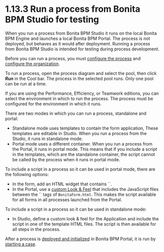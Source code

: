 # 1.13.3 Run a process from Bonita BPM Studio for testing

When you run a process from Bonita BPM Studio it runs on the local Bonita BPM Engine and 
launches a local Bonita BPM Portal. The process is not deployed, but behaves as it would 
after deployment. Running a process from Bonita BPM Studio is intended for testing during 
process development.

Before you can run a process, you must [configure the process](/configuring-a-process.html)
and [configure the organization](/organization-management-in-bonita-bpm-studio.html).

To run a process, open the process diagram and select the pool, then click **_Run_** in the Cool bar. The process in the selected pool runs. Only one pool can be run at a time.

If you are using the Performance, Efficiency, or Teamwork editions, you can select the environment in which to run the process. The 
process must be configured for the environment in which it runs.

There are two modes in which you can run a process, standalone and portal:

* Standalone mode uses templates to contain the form application, These templates are editable in Studio. When you run a process from the Studio, it runs in standalone mode.
* Portal mode uses a different container. When you run a process from the Portal, it runs in portal mode.
This means that if you include a script in the templates, which are the standalone container, the script cannot be called by the process when it runs in portal mode.

To include a script in a process so it can be used in portal mode, there are the following options:

* In the form, add an HTML widget that contains ``.
* In the Portal, use a [custom Look & Feel](/managing-look-feel.html) that includes the JavaScript files between the `` tags of `BonitaForm.html`. 
This makes the script available for all forms in all processes launched from the Portal. 

To include a script in a process so it can be used in standalone mode:

* In Studio, define a custom look & feel for the Application and include the script in one of the template HTML files. The script is then available for all steps in the process.

After a process is [deployed and initialized](/processes.html) in Bonita BPM Portal, it is run by [starting a case](/cases.html).